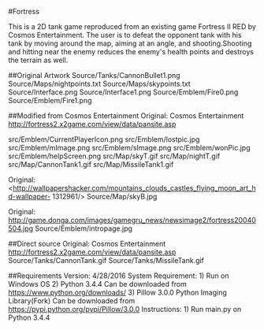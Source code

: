 #Fortress

This is a 2D tank game reproduced from an existing game Fortress II RED by Cosmos Entertainment. 
The user is to defeat the opponent tank with his tank by moving around the map, aiming at an 
angle, and shooting.Shooting and hitting near the enemy reduces the enemy's health points and 
destroys the terrain as well.

##Original Artwork
Source/Tanks/CannonBullet1.png
Source/Maps/nightpoints.txt
Source/Maps/skypoints.txt
Source/Interface.png
Source/Interface1.png
Source/Emblem/Fire0.png
Source/Emblem/Fire1.png

##Modified from Cosmos Entertainment
Original: Cosmos Entertainment <http://fortress2.x2game.com/view/data/pansite.asp>

src/Emblem/CurrentPlayerIcon.png
src/Emblem/lostpic.jpg
src/Emblem/mImage.png
src/Emblem/sImage.png
src/Emblem/wonPic.jpg
src/Emblem/helpScreen.png
src/Map/skyT.gif
src/Map/nightT.gif
src/Map/CannonTank1.gif
src/Map/MissileTank1.gif

Original: <http://wallpapershacker.com/mountains_clouds_castles_flying_moon_art_hd-wallpaper-
1312961/>
Source/Map/skyB.jpg

Original: <http://game.donga.com/images/gamegru_news/newsimage2/fortress20040504.jpg>
Source/Emblem/intropage.jpg

##Direct source
Original: Cosmos Entertainment http://fortress2.x2game.com/view/data/pansite.asp
Source/Tanks/CannonTank.gif
Source/Tanks/MissileTank.gif

##Requirements
Version: 4/28/2016
System Requirement: 
    1) Run on Windows OS
    2) Python 3.4.4
  Can be downloaded from https://www.python.org/downloads/
    3) Pillow 3.0.0 Python Imaging Library(Fork)
  Can be downloaded from https://pypi.python.org/pypi/Pillow/3.0.0
Instructions:
    1) Run main.py on Python 3.4.4
